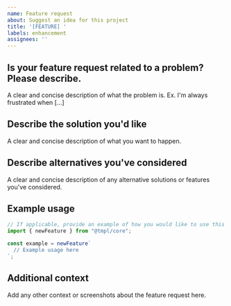 ```yaml
---
name: Feature request
about: Suggest an idea for this project
title: '[FEATURE] '
labels: enhancement
assignees: ''
---
```


## Is your feature request related to a problem? Please describe.
A clear and concise description of what the problem is. Ex. I'm always frustrated when [...]

## Describe the solution you'd like
A clear and concise description of what you want to happen.

## Describe alternatives you've considered
A clear and concise description of any alternative solutions or features you've considered.

## Example usage
```typescript
// If applicable, provide an example of how you would like to use this feature
import { newFeature } from "@tmpl/core";

const example = newFeature`
  // Example usage here
`;
```

## Additional context
Add any other context or screenshots about the feature request here.
